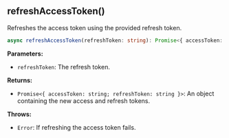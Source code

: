 ## refreshAccessToken()

Refreshes the access token using the provided refresh token.

```typescript
async refreshAccessToken(refreshToken: string): Promise<{ accessToken: string; refreshToken: string }>
```

**Parameters:**

- `refreshToken`: The refresh token.

**Returns:**

- `Promise<{ accessToken: string; refreshToken: string }>`: An object containing the new access and refresh tokens.

**Throws:**

- `Error`: If refreshing the access token fails.